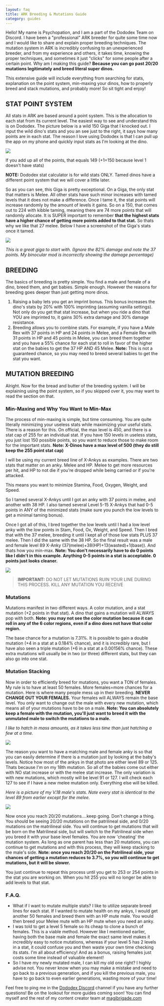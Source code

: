 ```yaml
---
layout: faq
title: ARK Breeding & Mutations Guide
category: guides
---
```


Hello! My name is Psychopation, and I am a part of the Dododex Team on Discord. I have been a "professional" ARK breeder for quite some time now and I would like to share and explain proper breeding techniques. The mutation system in ARK is incredibly confusing to an unexperienced breeder, and from my experience and others, it takes time, knowing the proper techniques, and sometimes it just "clicks" for some people after a certain point. Why am I making this guide? **Because you can go past 20/20 mutations legitimately and breed literal super dinos.**

This extensive guide will include everything from searching for stats, explanation on the point system, min-maxing your dinos, how to properly breed and stack mutations, and probably more! So sit tight and enjoy!

## STAT POINT SYSTEM

All stats in ARK are based around a point system. This is the allocation to each stat from its current level. The easiest way to see and understand this is on Dododex. The picture below is a wild 150 Giga that I knocked out. I input the wild dino's stats and you an see just to the right, it says how many points are in each stat. The reason I love using Dododex is that I can pull up the app on my phone and quickly input stats as I'm looking at the dino.

![](../media/dododex-stat-calculator.png)


If you add up all of the points, that equals 149 (+1=150 because level 1 doesn't have stats)

**NOTE:** Dododex stat calculator is for wild stats ONLY. Tamed dinos have a different point system that we will cover a little later.

So as you can see, this Giga is pretty exceptional. On a Giga, the only stat that matters is Melee. All other stats have such minor increases with tamed levels that it does not make a difference. Once I tame it, the stat points will increase randomly by the amount of levels it gains. So on a 150, that comes out to 224 with kibble taming, meaning there are 74 more points that will randomly allocate. It is SUPER important to remember **that the highest stats have a higher chance of getting more points added to that stat.** So thats why we like that 27 melee. Below I have a screenshot of the Giga's stats once it tamed.

![](../media/breeding-giga.png)

_This is a great giga to start with. (Ignore the 82% damage and note the 37 points. My binocular mod is incorrectly showing the damage percentage)_


## BREEDING 
The basics of breeding is pretty simple. You find a male and female of a dino, breed them, and get babies. Simple enough. However the reasons for breeding goes deeper than just getting more dinos. 

1. Raising a baby lets you get an imprint bonus. This bonus increases the dino's stats by 20% with 100% imprinting (assuming vanilla settings). Not only do you get that stat increase, but when you ride a dino that YOU are imprinted to, it gains 30% extra damage and 30% damage resistance.
1. Breeding allows you to combine stats. For example, if you have a Male Rex with 37 points in HP and 24 points in Melee, and a Female Rex with 31 points in HP and 45 points in Melee, you can breed them together and you have a 55% chance for each stat to roll in favor of the higher stat on the babies to get the 37 HP AND 45 Melee. **Note:** This is not a guaranteed chance, so you may need to breed several babies to get the stat you want.

## MUTATION BREEDING

Alright. Now for the bread and butter of the breeding system. I will be explaining using the point system, so if you skipped over it, you may want to read the section on that.

### Min-Maxing and Why You Want to Min-Max

The process of min-maxing is simple, but time consuming. You are quite literally minimizing your useless stats while maximizing your useful stats. There is a reason for this. On official, the max level is 450, and there is a stat cap of 255 for an individual stat. If you have 150 levels in useless stats, you just lost 150 possible points, so you want to reduce those to make room for the important stats. **Note: X-Dinos have a max level of 500 (they do still keep the 255 point stat cap)**

I will be using my current breed line of X-Ankys as examples. There are two stats that matter on an anky. Melee and HP. Melee to get more resources per hit, and HP to not die if you're dropped while being carried or if you're attacked. 

This means you want to minimize Stamina, Food, Oxygen, Weight, and Speed.

So I tamed several X-Ankys until I got an anky with 37 points in melee, and another with 38 HP. I also tamed several Level 5-15 X-Ankys that had 0-5 points in ANY of the minimized stats (make sure you punch the low levels to get a minimal taming bonus).

Once I got all of this, I bred together the low levels until I had a low level anky with the low points in Stam, Food, Ox, Weight, and Speed. Then I bred that with the 37 melee, breeding it until I kept all of those low stats PLUS 37 melee. Then I did the same with the 38 HP. So the final result was a male and female level 89 X-Anky (37(melee)+38(HP)+13(wasted)+1(base)). And thats how you min-max. **Note: You don't necessarily have to do 0 points like I didn't in this example. Anything 0-5 points in a stat is acceptable. 0 points just looks cleaner.**

![](../media/breeding-x-anky-1.png)

> **IMPORTANT:** DO NOT LET MUTATIONS RUIN YOUR LINE DURING THIS PROCESS. KILL ANY MUTATION YOU RECEIVE

### Mutations

Mutations manifest in two different ways. A color mutation, and a stat mutation (+2 points in that stat). A dino that gains a mutation will ALWAYS pop with both. **Note: you may not see the color mutation because it can roll in any of the 6 color regions, even if a dino does not have that color region.**

The base chance for a mutation is 7.31%. It is possible to gain a double mutation (+4 in a stat at a 0.184% chance), and it is incredibly rare, but I have also seen a triple mutation (+6 in a stat at a 0.00156% chance). These extra mutations will usually be in two (or three) different stats, but they can also go into one stat.

### Mutation Stacking

Now in order to efficiently breed for mutations, you want a TON of females. My rule is to have at least 50 females. More females=more chances for a mutation. Here is where many people mess up in their breeding. **NEVER CHANGE OUT YOUR FEMALES.** Your females will ALWAYS remain the base level. You only want to change out the male with every new mutation, which means all of your mutations have to be on a male. 
**Note: You can absolutely keep a female with the mutation, you'll just want to breed it with the unmutated male to switch the mutations to a male.**

_I like to hatch in mass amounts, as it takes less time than just hatching a few at a time._

![](../media/breeding-babies.png)

The reason you want to have a matching male and female anky is so that you can easily determine if there is a mutation just by looking at the baby's levels. Notice how most of the ankys in that photo are either level 89 or 125. Thats because I'm on my 18th mutation. So all of the babies come out either with NO stat increase or with the melee stat increase. The only variation is with new mutations, which mostly will be level 91 or 127. I will check each 127 to see if I have a new melee mutation only. Everything else will be killed.

_Here is a picture of my V.18 male's stats. Note every stat is identical to the level 89 from earlier except for the melee._

![](../media/breeding-x-anky-2.png)

Now once you reach 20/20 mutations....keep going. Don't change a thing. You should be seeing 20/20 mutations on the patrilineal side, and 0/20 mutations on the matrilineal side. You will continue to get mutations that will be born on the Matrilineal side, but will switch to the Patrilineal side when you breed it with your base level females. You are now 'cheating' the mutation system. As long as one parent has less than 20 mutations, you can continue to get mutations and with this process, they will keep stacking to the male's side. **Note: once you reach 20/20 on the Patrilineal side, your chances of getting a mutation reduces to 3.7%, so you will continue to get mutations, but it will be slower.**

You just continue to repeat this process until you get to 253 or 254 points in the stat you are working on. When you hit 255 you will no longer be able to add levels to that stat.

### F.A.Q.
* What if I want to mutate multiple stats? I like to utilize separate breed lines for each stat. If I wanted to mutate health on my ankys, I would get another 50 females and breed them with an HP mute male. You would then breed your Melee mute with an HP mute when you need an anky.
* I was told to get a level 5 female so its cheap to clone a bunch of females. This is a viable method. However like I mentioned earlier, having both the base male and female the exact same level makes it incredibly easy to notice mutations, whereas if your level 5 has 2 levels in a stat, it could confuse you and then waste your own time checking its stats. I'm all about efficiency! And as a bonus, raising females just costs some time instead of valuable element!
* So I have my newly mutated male, I can kill my old one right? I highly advise not. You never know when you may make a mistake and need to go back to a previous generation, and if you kill the previous male, you have to go back to even earlier generations, wasting more of your time!

Feel free to ping me in the [Dododex Discord](http://discord.gg/B73mT2x) channel if you have any further questions!
Be on the lookout for more guides coming soon! You can find myself and the rest of my content creator team at [magibrigade.com](http://magibrigade.com/)